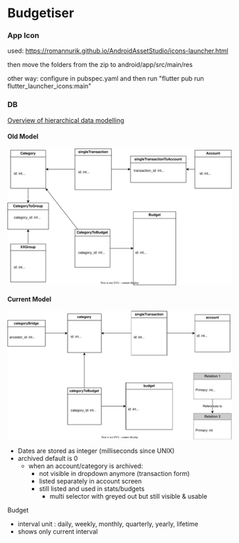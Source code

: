 # Budgetiser

### App Icon

used: https://romannurik.github.io/AndroidAssetStudio/icons-launcher.html

then move the folders from the zip to android/app/src/main/res

other way: configure in pubspec.yaml and then run "flutter pub run flutter_launcher_icons:main"

### DB

[Overview of hierarchical data modelling](https://www.databasestar.com/hierarchical-data-sql/#:~:text=specific%20use%20case-,Bridge%20Table%20or%20Closure%20Table,-The%20Bridge%20Table)

#### Old Model

![Alt text](db.drawio.svg)

#### Current Model

![Alt text](dbv2.drawio.svg)

- Dates are stored as integer (milliseconds since UNIX)
- archived default is 0
  - when an account/category is archived:
    - not visible in dropdown anymore (transaction form)
    - listed separately in account screen
    - still listed and used in stats/budgets
      - multi selector with greyed out but still visible & usable

Budget

- interval unit : daily, weekly, monthly, quarterly, yearly, lifetime
- shows only current interval
